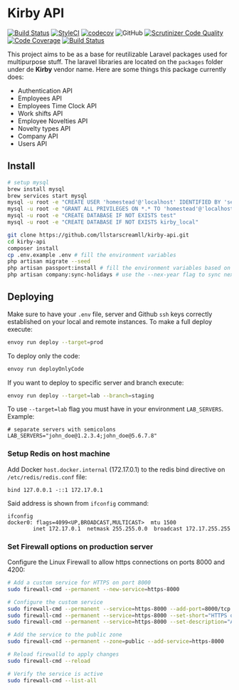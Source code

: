 # Kirby API

[![Build Status](https://travis-ci.com/llstarscreamll/kirby-api.svg?branch=master)](https://travis-ci.com/llstarscreamll/kirby-api)
[![StyleCI](https://github.styleci.io/repos/171598863/shield?branch=master)](https://github.styleci.io/repos/171598863)
[![codecov](https://codecov.io/gh/llstarscreamll/kirby-api/branch/master/graph/badge.svg)](https://codecov.io/gh/llstarscreamll/laravel)
![GitHub](https://img.shields.io/github/license/llstarscreamll/kirby-api?logo=github)
[![Scrutinizer Code Quality](https://scrutinizer-ci.com/g/llstarscreamll/kirby-api/badges/quality-score.png?b=master)](https://scrutinizer-ci.com/g/llstarscreamll/kirby-api/?branch=master)
[![Code Coverage](https://scrutinizer-ci.com/g/llstarscreamll/kirby-api/badges/coverage.png?b=master)](https://scrutinizer-ci.com/g/llstarscreamll/kirby-api/?branch=master)
[![Build Status](https://scrutinizer-ci.com/g/llstarscreamll/kirby-api/badges/build.png?b=master)](https://scrutinizer-ci.com/g/llstarscreamll/kirby-api/build-status/master)

This project aims to be as a base for reutilizable Laravel packages used for multipurpose stuff. The laravel libraries are located on the `packages` folder under de **Kirby** vendor name. Here are some things this package currently does:

- Authentication API
- Employees API
- Employees Time Clock API
- Work shifts API
- Employee Novelties API
- Novelty types API
- Company API
- Users API

## Install

```bash
# setup mysql
brew install mysql
brew services start mysql
mysql -u root -e "CREATE USER 'homestead'@'localhost' IDENTIFIED BY 'secret';"
mysql -u root -e "GRANT ALL PRIVILEGES ON *.* TO 'homestead'@'localhost' WITH GRANT OPTION;"
mysql -u root -e "CREATE DATABASE IF NOT EXISTS test"
mysql -u root -e "CREATE DATABASE IF NOT EXISTS kirby_local"

git clone https://github.com/llstarscreamll/kirby-api.git
cd kirby-api
composer install
cp .env.example .env # fill the environment variables
php artisan migrate --seed
php artisan passport:install # fill the environment variables based on output
php artisan company:sync-holidays # use the --nex-year flag to sync next year holidays
```

## Deploying

Make sure to have your `.env` file, server and Github `ssh` keys correctly established on your local and remote instances. To make a full deploy execute:

```bash
envoy run deploy --target=prod
```

To deploy only the code:

```bash
envoy run deployOnlyCode
```

If you want to deploy to specific server and branch execute:

```bash
envoy run deploy --target=lab --branch=staging
```

To use `--target=lab` flag you must have in your environment `LAB_SERVERS`. Example:

```
# separate servers with semicolons
LAB_SERVERS="john_doe@1.2.3.4;john_doe@5.6.7.8"
```

### Setup Redis on host machine

Add Docker `host.docker.internal` (172.17.0.1) to the redis bind directive on `/etc/redis/redis.conf` file:

```
bind 127.0.0.1 -::1 172.17.0.1
```

Said address is shown from `ifconfig` command:

```
ifconfig
docker0: flags=4099<UP,BROADCAST,MULTICAST>  mtu 1500
        inet 172.17.0.1  netmask 255.255.0.0  broadcast 172.17.255.255
```

### Set Firewall options on production server

Configure the Linux Firewall to allow https connections on ports 8000 and 4200:

```bash
# Add a custom service for HTTPS on port 8000
sudo firewall-cmd --permanent --new-service=https-8000

# Configure the custom service
sudo firewall-cmd --permanent --service=https-8000 --add-port=8000/tcp
sudo firewall-cmd --permanent --service=https-8000 --set-short="HTTPS on port 8000"
sudo firewall-cmd --permanent --service=https-8000 --set-description="Allow HTTPS traffic on port 8000"

# Add the service to the public zone
sudo firewall-cmd --permanent --zone=public --add-service=https-8000

# Reload firewalld to apply changes
sudo firewall-cmd --reload

# Verify the service is active
sudo firewall-cmd --list-all
```